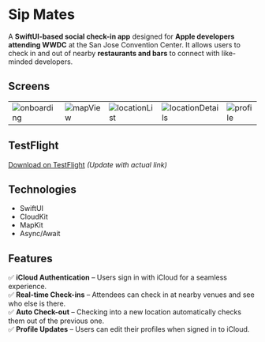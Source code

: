 # Sip Mates

A **SwiftUI-based social check-in app** designed for **Apple developers attending WWDC** at the San Jose Convention Center. It allows users to check in and out of nearby **restaurants and bars** to connect with like-minded developers.

## Screens 

<table>
  <tr>
      <td vlign="center">
        <img src="https://github.com/user-attachments/assets/c03a2027-1fd4-486e-abf2-4bf2ff8b4f75" alt="onboarding">
      </td>
      <td vlign="center">
        <img src="https://github.com/user-attachments/assets/7759ce0a-6884-483c-a223-755964b1aa88" alt="mapView">
      </td>
      <td vlign="center">
        <img src="https://github.com/user-attachments/assets/577515e0-1e11-40a2-8f75-a95ad2888bd3" alt="locationList">
      </td>
      <td vlign="center">
        <img src="https://github.com/user-attachments/assets/6430a42b-4960-432e-9611-c4448f5456b9" alt="locationDetails">
      </td>
      <td vlign="center">
        <img src="https://github.com/user-attachments/assets/9139ecd2-f7b2-473b-956f-5890152cf872" alt="profile">
      </td>
    </tr>
</table>

## TestFlight  
[Download on TestFlight](#) *(Update with actual link)*  

## Technologies  
- SwiftUI  
- CloudKit  
- MapKit  
- Async/Await  

## Features  
✅ **iCloud Authentication** – Users sign in with iCloud for a seamless experience.  
✅ **Real-time Check-ins** – Attendees can check in at nearby venues and see who else is there.  
✅ **Auto Check-out** – Checking into a new location automatically checks them out of the previous one.  
✅ **Profile Updates** – Users can edit their profiles when signed in to iCloud.  



